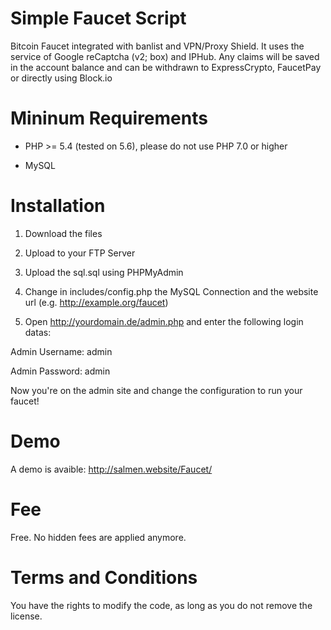 # Simple Faucet Script
Bitcoin Faucet integrated with banlist and VPN/Proxy Shield. It uses the service of Google reCaptcha (v2; box) and IPHub. Any claims will be saved in the account balance and can be withdrawn to ExpressCrypto, FaucetPay or directly using Block.io

# Mininum Requirements

- PHP >= 5.4 (tested on 5.6), please do not use PHP 7.0 or higher

- MySQL

# Installation

1. Download the files

2. Upload to your FTP Server

3. Upload the sql.sql using PHPMyAdmin

4. Change in includes/config.php the MySQL Connection and the website url (e.g. http://example.org/faucet)

5. Open http://yourdomain.de/admin.php and enter the following login datas:

Admin Username: admin

Admin Password: admin

Now you're on the admin site and change the configuration to run your faucet!

# Demo

A demo is avaible: http://salmen.website/Faucet/


# Fee

Free. No hidden fees are applied anymore.

# Terms and Conditions

You have the rights to modify the code, as long as you do not remove the license.
